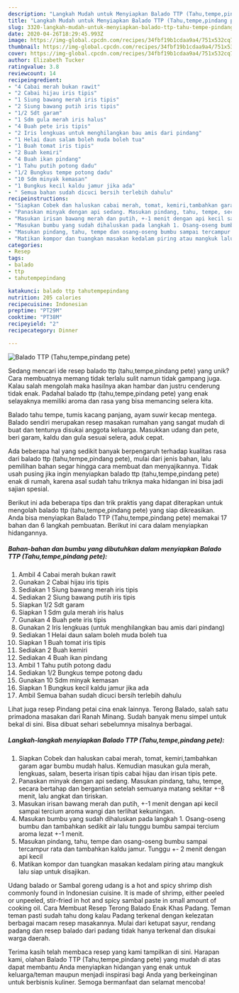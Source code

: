 ```yaml
---
description: "Langkah Mudah untuk Menyiapkan Balado TTP (Tahu,tempe,pindang pete) yang Enak Banget"
title: "Langkah Mudah untuk Menyiapkan Balado TTP (Tahu,tempe,pindang pete) yang Enak Banget"
slug: 3320-langkah-mudah-untuk-menyiapkan-balado-ttp-tahu-tempe-pindang-pete-yang-enak-banget
date: 2020-04-26T18:29:45.993Z
image: https://img-global.cpcdn.com/recipes/34fbf19b1cdaa9a4/751x532cq70/balado-ttp-tahutempepindang-pete-foto-resep-utama.jpg
thumbnail: https://img-global.cpcdn.com/recipes/34fbf19b1cdaa9a4/751x532cq70/balado-ttp-tahutempepindang-pete-foto-resep-utama.jpg
cover: https://img-global.cpcdn.com/recipes/34fbf19b1cdaa9a4/751x532cq70/balado-ttp-tahutempepindang-pete-foto-resep-utama.jpg
author: Elizabeth Tucker
ratingvalue: 3.8
reviewcount: 14
recipeingredient:
- "4 Cabai merah bukan rawit"
- "2 Cabai hijau iris tipis"
- "1 Siung bawang merah iris tipis"
- "2 Siung bawang putih iris tipis"
- "1/2 Sdt garam"
- "1 Sdm gula merah iris halus"
- "4 Buah pete iris tipis"
- "2 Iris lengkuas untuk menghilangkan bau amis dari pindang"
- "1 Helai daun salam boleh muda boleh tua"
- "1 Buah tomat iris tipis"
- "2 Buah kemiri"
- "4 Buah ikan pindang"
- "1 Tahu putih potong dadu"
- "1/2 Bungkus tempe potong dadu"
- "10 Sdm minyak kemasan"
- "1 Bungkus kecil kaldu jamur jika ada"
- " Semua bahan sudah dicuci bersih terlebih dahulu"
recipeinstructions:
- "Siapkan Cobek dan haluskan cabai merah, tomat, kemiri,tambahkan garam agar bumbu mudah halus. Kemudian masukan gula merah, lengkuas, salam, beserta irisan tipis cabai hijau dan irisan tipis pete."
- "Panaskan minyak dengan api sedang. Masukan pindang, tahu, tempe, secara bertahap dan bergantian setelah semuanya matang sekitar +-8 menit, lalu angkat dan tiriskan."
- "Masukan irisan bawang merah dan putih, +-1 menit dengan api kecil sampai tercium aroma wangi dan terlihat kekuningan."
- "Masukan bumbu yang sudah dihaluskan pada langkah 1. Osang-oseng bumbu dan tambahkan sedikit air lalu tunggu bumbu sampai tercium aroma lezat +-1 menit."
- "Masukan pindang, tahu, tempe dan osang-oseng bumbu sampai tercampur rata dan tambahkan kaldu jamur. Tunggu +- 2 menit dengan api kecil"
- "Matikan kompor dan tuangkan masakan kedalam piring atau mangkuk lalu siap untuk disajikan."
categories:
- Resep
tags:
- balado
- ttp
- tahutempepindang

katakunci: balado ttp tahutempepindang 
nutrition: 205 calories
recipecuisine: Indonesian
preptime: "PT29M"
cooktime: "PT38M"
recipeyield: "2"
recipecategory: Dinner

---
```



![Balado TTP (Tahu,tempe,pindang pete)](https://img-global.cpcdn.com/recipes/34fbf19b1cdaa9a4/751x532cq70/balado-ttp-tahutempepindang-pete-foto-resep-utama.jpg)

Sedang mencari ide resep balado ttp (tahu,tempe,pindang pete) yang unik? Cara membuatnya memang tidak terlalu sulit namun tidak gampang juga. Kalau salah mengolah maka hasilnya akan hambar dan justru cenderung tidak enak. Padahal balado ttp (tahu,tempe,pindang pete) yang enak selayaknya memiliki aroma dan rasa yang bisa memancing selera kita.

Balado tahu tempe, tumis kacang panjang, ayam suwir kecap mentega. Balado sendiri merupakan resep masakan rumahan yang sangat mudah di buat dan tentunya disukai anggota keluarga. Masukkan udang dan pete, beri garam, kaldu dan gula sesuai selera, aduk cepat.

Ada beberapa hal yang sedikit banyak berpengaruh terhadap kualitas rasa dari balado ttp (tahu,tempe,pindang pete), mulai dari jenis bahan, lalu pemilihan bahan segar hingga cara membuat dan menyajikannya. Tidak usah pusing jika ingin menyiapkan balado ttp (tahu,tempe,pindang pete) enak di rumah, karena asal sudah tahu triknya maka hidangan ini bisa jadi sajian spesial.


Berikut ini ada beberapa tips dan trik praktis yang dapat diterapkan untuk mengolah balado ttp (tahu,tempe,pindang pete) yang siap dikreasikan. Anda bisa menyiapkan Balado TTP (Tahu,tempe,pindang pete) memakai 17 bahan dan 6 langkah pembuatan. Berikut ini cara dalam menyiapkan hidangannya.

<!--inarticleads1-->

##### Bahan-bahan dan bumbu yang dibutuhkan dalam menyiapkan Balado TTP (Tahu,tempe,pindang pete):

1. Ambil 4 Cabai merah bukan rawit
1. Gunakan 2 Cabai hijau iris tipis
1. Sediakan 1 Siung bawang merah iris tipis
1. Sediakan 2 Siung bawang putih iris tipis
1. Siapkan 1/2 Sdt garam
1. Siapkan 1 Sdm gula merah iris halus
1. Gunakan 4 Buah pete iris tipis
1. Gunakan 2 Iris lengkuas (untuk menghilangkan bau amis dari pindang)
1. Sediakan 1 Helai daun salam boleh muda boleh tua
1. Siapkan 1 Buah tomat iris tipis
1. Sediakan 2 Buah kemiri
1. Sediakan 4 Buah ikan pindang
1. Ambil 1 Tahu putih potong dadu
1. Sediakan 1/2 Bungkus tempe potong dadu
1. Gunakan 10 Sdm minyak kemasan
1. Siapkan 1 Bungkus kecil kaldu jamur jika ada
1. Ambil  Semua bahan sudah dicuci bersih terlebih dahulu


Lihat juga resep Pindang petai cina enak lainnya. Terong Balado, salah satu primadona masakan dari Ranah Minang. Sudah banyak menu simpel untuk bekal di sini. Bisa dibuat sehari sebelumnya misalnya berbagai. 

<!--inarticleads2-->

##### Langkah-langkah menyiapkan Balado TTP (Tahu,tempe,pindang pete):

1. Siapkan Cobek dan haluskan cabai merah, tomat, kemiri,tambahkan garam agar bumbu mudah halus. Kemudian masukan gula merah, lengkuas, salam, beserta irisan tipis cabai hijau dan irisan tipis pete.
1. Panaskan minyak dengan api sedang. Masukan pindang, tahu, tempe, secara bertahap dan bergantian setelah semuanya matang sekitar +-8 menit, lalu angkat dan tiriskan.
1. Masukan irisan bawang merah dan putih, +-1 menit dengan api kecil sampai tercium aroma wangi dan terlihat kekuningan.
1. Masukan bumbu yang sudah dihaluskan pada langkah 1. Osang-oseng bumbu dan tambahkan sedikit air lalu tunggu bumbu sampai tercium aroma lezat +-1 menit.
1. Masukan pindang, tahu, tempe dan osang-oseng bumbu sampai tercampur rata dan tambahkan kaldu jamur. Tunggu +- 2 menit dengan api kecil
1. Matikan kompor dan tuangkan masakan kedalam piring atau mangkuk lalu siap untuk disajikan.


Udang balado or Sambal goreng udang is a hot and spicy shrimp dish commonly found in Indonesian cuisine. It is made of shrimp, either peeled or unpeeled, stir-fried in hot and spicy sambal paste in small amount of cooking oil. Cara Membuat Resep Terong Balado Enak Khas Padang. Teman teman pasti sudah tahu dong kalau Padang terkenal dengan kelezatan berbagai macam resep masakannya. Mulai dari ketupat sayur, rendang padang dan resep balado dari padang tidak hanya terkenal dan disukai warga daerah. 

Terima kasih telah membaca resep yang kami tampilkan di sini. Harapan kami, olahan Balado TTP (Tahu,tempe,pindang pete) yang mudah di atas dapat membantu Anda menyiapkan hidangan yang enak untuk keluarga/teman maupun menjadi inspirasi bagi Anda yang berkeinginan untuk berbisnis kuliner. Semoga bermanfaat dan selamat mencoba!
